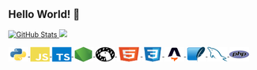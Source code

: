 ## Hello World! 👋

<div>
  <a href="https://github.com/DavidXyz22">
    
  <img height="180em" src="https://github-readme-stats.vercel.app/api?username=DavidXyz22&theme=dark&hide_border=true&include_all_commits=true&count_private=true&rank_icon=github" alt="GitHub Stats">
  <img height="180em" src="https://github-readme-stats.vercel.app/api/top-langs/?username=DavidXyz22&layout-compact&langs_count=16&&hide_border=true&theme=dark"/>
  
</div>

<div style="display: inline_block"><br>

<img align="center" alt="David-Python" height="30" width="40" src="https://raw.githubusercontent.com/devicons/devicon/master/icons/python/python-original.svg">
<img align="center" alt="Rafa-Js" height="30" width="40" src="https://raw.githubusercontent.com/devicons/devicon/master/icons/javascript/javascript-plain.svg"> 
<img align="center" alt="David-Ts" height="30" width="40" src="https://raw.githubusercontent.com/devicons/devicon/master/icons/typescript/typescript-plain.svg">
<img align="center" alt="David-Python" height="30" width="40" src="https://raw.githubusercontent.com/devicons/devicon/master/icons/nodejs/nodejs-original.svg">
<img align="center" alt="David-Python" height="30" width="40" src="https://raw.githubusercontent.com/devicons/devicon/master/icons/denojs/denojs-original.svg">
<img align="center" alt="David-HTML" height="30" width="48" src="https://raw.githubusercontent.com/devicons/devicon/master/icons/html5/html5-original.svg">
<img align="center" alt="David-CSS" height="30" width="40" src="https://raw.githubusercontent.com/devicons/devicon/master/icons/css3/css3-original.svg">
<img align="center" alt="David-Python" height="30" width="40" src="https://raw.githubusercontent.com/devicons/devicon/master/icons/astro/astro-original.svg">
<img align="center" alt="David-Python" height="30" width="40" src="https://raw.githubusercontent.com/devicons/devicon/master/icons/sqlite/sqlite-original.svg">
<img align="center" alt="David-Python" height="30" width="40" src="https://raw.githubusercontent.com/devicons/devicon/master/icons/mysql/mysql-original.svg">

<img align="center" alt="David-Python" height="30" width="40" src="https://raw.githubusercontent.com/devicons/devicon/master/icons/php/php-original.svg">

</div>

